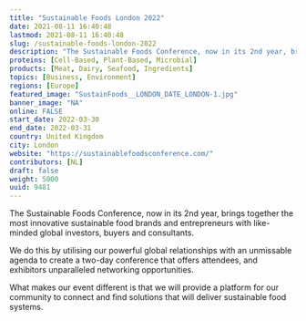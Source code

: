 ```yaml
---
title: "Sustainable Foods London 2022"
date: 2021-08-11 16:40:48
lastmod: 2021-08-11 16:40:48
slug: /sustainable-foods-london-2022
description: "The Sustainable Foods Conference, now in its 2nd year, brings together the most innovative sustainable food brands and entrepreneurs with like-minded global investors, buyers and consultants.We do this by utilising our powerful global relationships with an unmissable agenda to create a two-day conference that offers attendees, and exhibitors unparalleled networking opportunities.What makes our event different is that we will provide a platform for our community to connect and find solutions that will deliver sustainable food systems."
proteins: [Cell-Based, Plant-Based, Microbial]
products: [Meat, Dairy, Seafood, Ingredients]
topics: [Business, Environment]
regions: [Europe]
featured_image: "SustainFoods__LONDON_DATE_LONDON-1.jpg"
banner_image: "NA"
online: FALSE
start_date: 2022-03-30
end_date: 2022-03-31
country: United Kingdom
city: London
website: "https://sustainablefoodsconference.com/"
contributors: [NL]
draft: false
weight: 5000
uuid: 9481
---
```

<p>The Sustainable Foods Conference, now in its 2nd year, brings together the most innovative sustainable food brands and entrepreneurs with like-minded global investors, buyers and consultants.</p>
<p>We do this by utilising our powerful global relationships with an unmissable agenda to create a two-day conference that offers attendees, and exhibitors unparalleled networking opportunities.</p>
<p>What makes our event different is that we will provide a platform for our community to connect and find solutions that will deliver sustainable food systems.</p>
